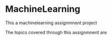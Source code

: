 # MachineLearning
This a machinelearning assignmnent project 

The topics covered through this assignmnent are
